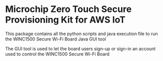 ﻿# Microchip Zero Touch Secure Provisioning Kit for AWS IoT

This package contains all the python scripts and java execution file to run the WINC1500 Secure Wi-Fi Board Java GUI tool

The GUI tool is used to let the board users sign-up or sign-in an account used to control the WINC1500 Secure Wi-Fi Board
